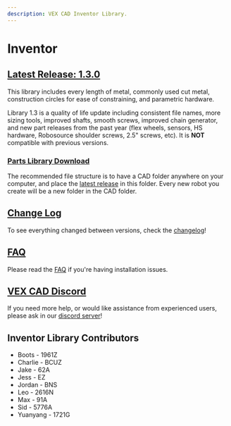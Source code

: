 ```yaml
---
description: VEX CAD Inventor Library.
---
```


# Inventor

## [Latest Release: 1.3.0](https://github.com/VEX-CAD/VEX-CAD-Inventor/releases/latest)

This library includes every length of metal, commonly used cut metal, construction circles for ease of constraining, and parametric hardware.

Library 1.3 is a quality of life update including consistent file names, more sizing tools, improved shafts, smooth screws, improved chain generator, and new part releases from the past year (flex wheels, sensors, HS hardware, Robosource shoulder screws, 2.5" screws, etc). It is **NOT** compatible with previous versions.

### [Parts Library Download](https://github.com/VEX-CAD/VEX-CAD-Inventor/releases/latest)

The recommended file structure is to have a CAD folder anywhere on your computer, and place the [latest release](https://github.com/VEX-CAD/VEX-CAD-Inventor/releases/latest) in this folder. Every new robot you create will be a new folder in the CAD folder.

## [Change Log](https://github.com/VEX-CAD/VEX-CAD-Inventor/blob/main/changelog.txt)

To see everything changed between versions, check the [changelog](https://github.com/VEX-CAD/VEX-CAD-Inventor/blob/main/changelog.txt)!

## [FAQ](https://github.com/VEX-CAD/VEX-CAD-Inventor/wiki)

Please read the [FAQ](https://github.com/VEX-CAD/VEX-CAD-Inventor/wiki) if you're having installation issues.

## [VEX CAD Discord](https://discord.gg/BKV3DJm)

If you need more help, or would like assistance from experienced users, please ask in our [discord server](https://discord.gg/BKV3DJm)!

## Inventor Library Contributors

* Boots - 1961Z
* Charlie - BCUZ
* Jake - 62A
* Jess - EZ
* Jordan - BNS
* Leo - 2616N
* Max - 91A
* Sid - 5776A
* Yuanyang - 1721G
